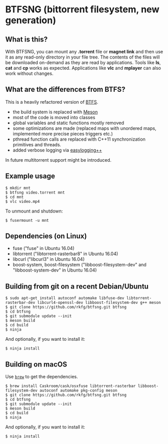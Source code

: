 # BTFSNG (bittorrent filesystem, new generation)

## What is this?

With BTFSNG, you can mount any **.torrent** file or **magnet link** and then use it as any read-only directory in your file tree. The contents of the files will be downloaded on-demand as they are read by applications. Tools like **ls**, **cat** and **cp** works as expected. Applications like **vlc** and **mplayer** can also work without changes.

## What are the differences from BTFS?

This is a heavily refactored version of [BTFS](https://github.com/johang/btfs).

- the build system is replaced with [Meson](https://mesonbuild.com/)
- most of the code is moved into classes
- global variables and static functions mostly removed
- some optimizations are made (replaced maps with unordered maps, implemented more precise pieces triggers etc.)
- pthread function calls are replaced with C++11 synchronization primitives and threads.
- added verbose logging via [easylogging++](https://github.com/muflihun/easyloggingpp)

In future multitorrent support might be introduced.

## Example usage

    $ mkdir mnt
    $ btfsng video.torrent mnt
    $ cd mnt
    $ vlc video.mp4

To unmount and shutdown:

    $ fusermount -u mnt

## Dependencies (on Linux)

* fuse ("fuse" in Ubuntu 16.04)
* libtorrent ("libtorrent-rasterbar8" in Ubuntu 16.04)
* libcurl ("libcurl3" in Ubuntu 16.04)
* boost-system, boost-filesystem ("libboost-filesystem-dev" and "libboost-system-dev" in Ubuntu 16.04)

## Building from git on a recent Debian/Ubuntu

    $ sudo apt-get install autoconf automake libfuse-dev libtorrent-rasterbar-dev libcurl4-openssl-dev libboost-filesystem-dev g++ meson
    $ git clone https://github.com/rkfg/btfsng.git btfsng
    $ cd btfsng
    $ git submodule update --init
    $ meson build
    $ cd build
    $ ninja

And optionally, if you want to install it:

    $ ninja install

## Building on macOS

Use [`brew`](https://brew.sh) to get the dependencies.

    $ brew install Caskroom/cask/osxfuse libtorrent-rasterbar libboost-filesystem-dev autoconf automake pkg-config meson
    $ git clone https://github.com/rkfg/btfsng.git btfsng
    $ cd btfsng
    $ git submodule update --init
    $ meson build
    $ cd build
    $ ninja

And optionally, if you want to install it:

    $ ninja install
